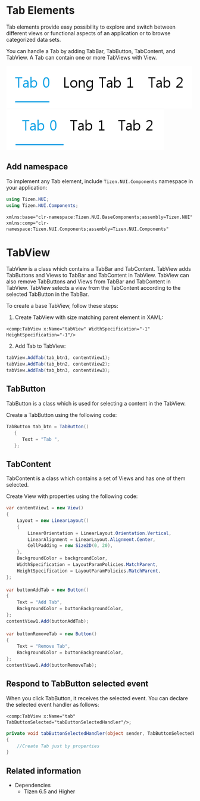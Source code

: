 # Tab Elements
Tab elements provide easy possibility to explore and switch between different views or functional aspects of an application or to browse categorized data sets.

You can handle a Tab by adding TabBar, TabButton, TabContent, and TabView. A Tab can contain one or more TabViews with View.


![Tab](./media/tab.png) ![Tab](./media/tab2.png)

## Add namespace
To implement any Tab element, include `Tizen.NUI.Components` namespace in your application:

```csharp
using Tizen.NUI;
using Tizen.NUI.Components;
```

```xaml
xmlns:base="clr-namespace:Tizen.NUI.BaseComponents;assembly=Tizen.NUI"
xmlns:comp="clr-namespace:Tizen.NUI.Components;assembly=Tizen.NUI.Components"
```

# TabView

TabView is a class which contains a TabBar and TabContent.
TabView adds TabButtons and Views to TabBar and TabContent in TabView.
TabView can also remove TabButtons and Views from TabBar and TabContent in TabView.
TabView selects a view from the TabContent according to the selected TabButton in the TabBar.

To create a base TabView, follow these steps:

1.  Create TabView with size matching parent element in XAML:

```xaml
<comp:TabView x:Name="tabView" WidthSpecification="-1" HeightSpecification="-1"/>
```

2.  Add Tab to TabView:

```csharp
tabView.AddTab(tab_btn1, contentView1);
tabView.AddTab(tab_btn2, contentView2);
tabView.AddTab(tab_btn3, contentView3);
```

## TabButton

TabButton is a class which is used for selecting a content in the TabView.

Create a TabButton using the following code:

   ```csharp
   TabButton tab_btn = TabButton() 
      { 
         Text = "Tab ",
      };
   ```

## TabContent

TabContent is a class which contains a set of Views and has one of them selected.

Create View with properties using the following code:

   ```csharp
   var contentView1 = new View()
   {
       Layout = new LinearLayout()
       {
           LinearOrientation = LinearLayout.Orientation.Vertical,
           LinearAlignment = LinearLayout.Alignment.Center,
           CellPadding = new Size2D(0, 20),
       },
       BackgroundColor = backgroundColor,
       WidthSpecification = LayoutParamPolicies.MatchParent,
       HeightSpecification = LayoutParamPolicies.MatchParent,
   };

   var buttonAddTab = new Button()
   {
       Text = "Add Tab",
       BackgroundColor = buttonBackgroundColor,
   };
   contentView1.Add(buttonAddTab);

   var buttonRemoveTab = new Button()
   {
       Text = "Remove Tab",
       BackgroundColor = buttonBackgroundColor,
   };
   contentView1.Add(buttonRemoveTab);

   ```

## Respond to TabButton selected event
When you click TabButton, it receives the selected event.
You can declare the selected event handler as follows:

```xaml
<comp:TabView x:Name="tab" TabButtonSelected="tabButtonSelectedHandler"/>;
```

```csharp
private void tabButtonSelectedHandler(object sender, TabButtonSelectedEventArgs args)
{
    //Create Tab just by properties
}
```

## Related information
- Dependencies
  -   Tizen 6.5 and Higher


